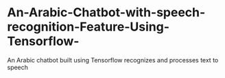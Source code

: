 # An-Arabic-Chatbot-with-speech-recognition-Feature-Using-Tensorflow-
An Arabic chatbot built using Tensorflow recognizes and processes text to speech  
